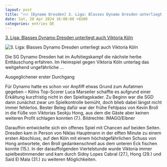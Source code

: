 ```yaml
---
layout: post
title: "🔥🔥 [Dynamo Dresden] 3. Liga: Blasses Dynamo Dresden unterliegt auch Viktoria Köln"
date: Sat, 20 Apr 2024 16:00:00 +0200
categories: entries DE
---
```

[3. Liga: Blasses Dynamo Dresden unterliegt auch Viktoria Köln](https://www.mdr.de/sport/fussball_3l/bericht-sg-dynamo-dresden-fc-viktoria-koeln-108.html)

![3. Liga: Blasses Dynamo Dresden unterliegt auch Viktoria Köln](https://cdn.mdr.de/sport/mdraktuell-dynamo-dresden-108_v-variantBig16x9_wm-true_zc-ecbbafc6.jpg?version=4483)

Die SG Dynamo Dresden hat im Aufstiegskampf die nächste herbe Enttäuschung erfahren. Im Heimspiel gegen Viktoria Köln unterlag das weitgehend ungefährliche ...

Ausgeglichener erster Durchgang

Für Dynamo hatte es schon vor Anpfiff etwas Grund zum Aufatmen gegeben – Kölns Top-Scorer Luca Marseiler schaffte es aufgrund einer Erkältung kurzfristig nicht in den Spieltagskader. Zu Beginn war die SGD dann zunächst zwar um Spielkontrolle bemüht, doch blieb dabei längst nicht immer fehlerlos. Bester Beleg dafür war der frühe Fehlpass von Kevin Broll in die Füße von Viktorias Seokju Hong, aus dem die Gäste aber keinen weiteren Profit schlagen konnten (7.). Bildrechte: IMAGO/Eibner

Daraufhin entwickelte sich ein offenes Spiel mit Chancen auf beiden Seiten. Dresden kam in Person von Niklas Hauptmann in der elften Minute zu einem ersten Abschluss, auf den Köln mit einem höchstgefährlichen Schuss von Hong antwortete, den Broll gedankenschnell aus dem unteren Eck fischen konnte (15.). In der darauffolgenden Viertelstunde wurde Viktoria immer spielbestimmender und kam durch Sidny Lopes Cabral (27.), Hong (29.) und Said El Mala (31.) zu weiteren Möglichkeiten.

